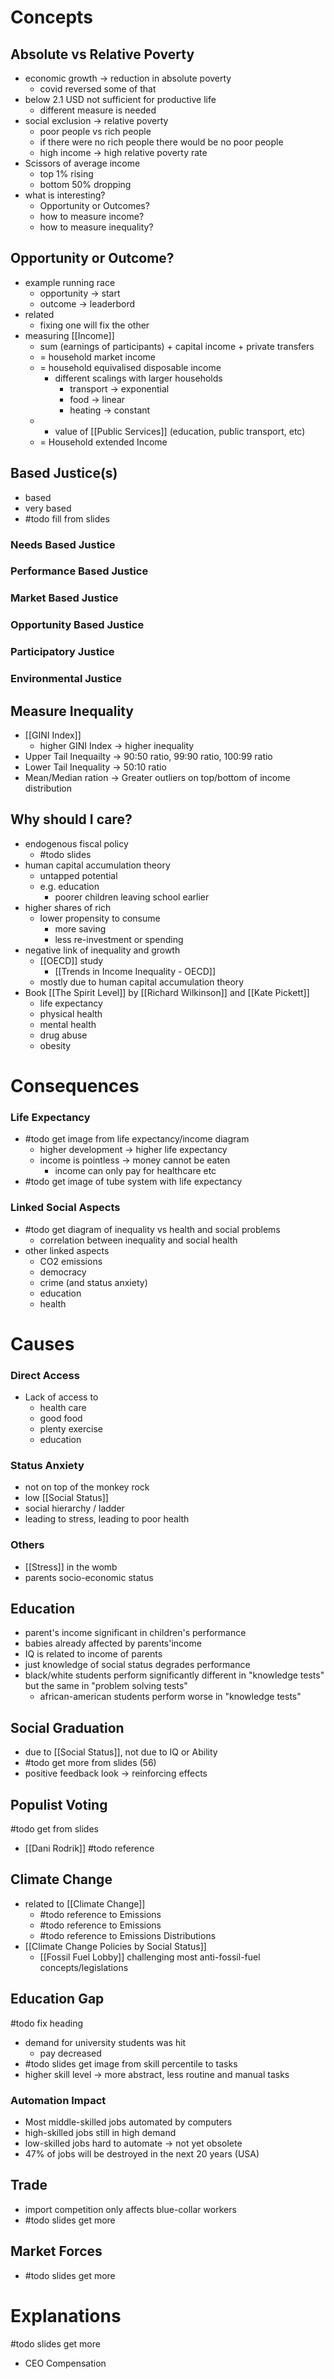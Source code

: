 # Concepts
## Absolute vs Relative Poverty
- economic growth -> reduction in absolute poverty
	- covid reversed some of that
- below 2.1 USD not sufficient for productive life
	- different measure is needed
- social exclusion -> relative poverty
	- poor people vs rich people
	- if there were no rich people there would be no poor people
	- high income -> high relative poverty rate
- Scissors of average income
	- top 1% rising
	- bottom 50% dropping
- what is interesting? 
	- Opportunity or Outcomes?
	- how to measure income?
	- how to measure inequality?

## Opportunity or Outcome?
- example running race
	- opportunity -> start
	- outcome -> leaderbord
- related
	- fixing one will fix the other
- measuring [[Income]]
	- sum (earnings of participants) + capital income + private transfers
	- = household market income
	- = household equivalised disposable income
		- different scalings with larger households
			- transport -> exponential
			- food -> linear
			- heating -> constant
	- + value of [[Public Services]] (education, public transport, etc)
	- = Household extended Income

## Based Justice(s)
- based
- very based
- #todo fill from slides
### Needs Based Justice
### Performance Based Justice
### Market Based Justice
### Opportunity Based Justice
### Participatory Justice
### Environmental Justice

## Measure Inequality
- [[GINI Index]]
	- higher GINI Index -> higher inequality
- Upper Tail Inequailty -> 90:50 ratio, 99:90 ratio, 100:99 ratio
- Lower Tail Inequality -> 50:10 ratio
- Mean/Median ration -> Greater outliers on top/bottom of income distribution
## Why should I care?
- endogenous fiscal policy
	- #todo slides
- human capital accumulation theory
	- untapped potential 
	- e.g. education
		- poorer children leaving school earlier
- higher shares of rich
	- lower propensity to consume
		- more saving
		- less re-investment or spending
- negative link of inequality and growth
	- [[OECD]] study
		- [[Trends in Income Inequality - OECD]]
	- mostly due to human capital accumulation theory
- Book [[The Spirit Level]] by [[Richard Wilkinson]] and [[Kate Pickett]]
	- life expectancy
	- physical health
	- mental health
	- drug abuse
	- obesity
# Consequences
### Life Expectancy
- #todo get image from life expectancy/income diagram
	- higher development -> higher life expectancy
	- income is pointless -> money cannot be eaten
		- income can only pay for healthcare etc
- #todo get image of tube system with life expectancy
### Linked Social Aspects
- #todo get diagram of inequality vs health and social problems
	- correlation between inequality and social health
- other linked aspects
	- CO2 emissions
	- democracy
	- crime (and status anxiety)
	- education
	- health
# Causes
### Direct Access
- Lack of access to 
	- health care
	- good food
	- plenty exercise
	- education
### Status Anxiety
- not on top of the monkey rock
- low [[Social Status]]
- social hierarchy / ladder
- leading to stress, leading to poor health
### Others
- [[Stress]] in the womb
- parents socio-economic status
## Education
- parent's income significant in children's performance
- babies already affected by parents'income 
- IQ is related to income of parents
- just knowledge of social status degrades performance
- black/white students perform significantly different in "knowledge tests" but the same in "problem solving tests"
	- african-american students perform worse in "knowledge tests"

## Social Graduation
- due to [[Social Status]], not due to IQ or Ability
- #todo get more from slides (56)
- positive feedback look -> reinforcing effects

## Populist Voting
#todo get from slides
- [[Dani Rodrik]] #todo reference

## Climate Change
- related to [[Climate Change]]
	- #todo reference to Emissions
	- #todo reference to Emissions 
	- #todo reference to Emissions Distributions
- [[Climate Change Policies by Social Status]]
	- [[Fossil Fuel Lobby]] challenging most anti-fossil-fuel concepts/legislations

## Education Gap
#todo fix heading
- demand for university students was hit
	- pay decreased
- #todo slides get image from skill percentile to tasks
- higher skill level -> more abstract, less routine and manual tasks
### Automation Impact
- Most middle-skilled jobs automated by computers
- high-skilled jobs still in high demand
- low-skilled jobs hard to automate -> not yet obsolete
- 47% of jobs will be destroyed in the next 20 years (USA)
## Trade
- import competition only affects blue-collar workers
- #todo slides get more
## Market Forces
- #todo slides get more
# Explanations
#todo slides get more
- CEO Compensation 